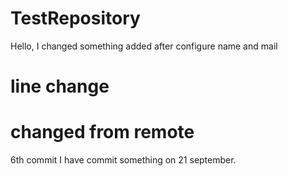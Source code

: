 # TestRepository
Hello, I changed something
added after configure name and mail
# line change
# changed from remote
6th commit
I have commit something on 21 september.
